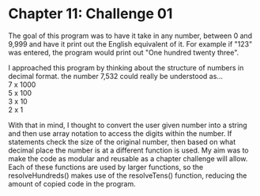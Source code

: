 Chapter 11: Challenge 01
=====

The goal of this program was to have it take in any number, between 0 and 9,999 and have it print out the English equivalent of it. For example if "123" was entered, the program would print out "One hundred twenty three".

I approached this program by thinking about the structure of numbers in decimal format. the number 7,532 could really be understood as...<br/>
7 x 1000<br/>
5 x 100<br/>
3 x 10<br/>
2 x 1<br/>

With that in mind, I thought to convert the user given number into a string and then use array notation to access the digits within the number. If statements check the size of the original number, then based on what decimal place the number is at a different function is used.
My aim was to make the code as modular and reusable as a chapter challenge will allow. Each of these functions are used by larger functions, so the resolveHundreds() makes use of the resolveTens() function, reducing the amount of copied code in the program.
